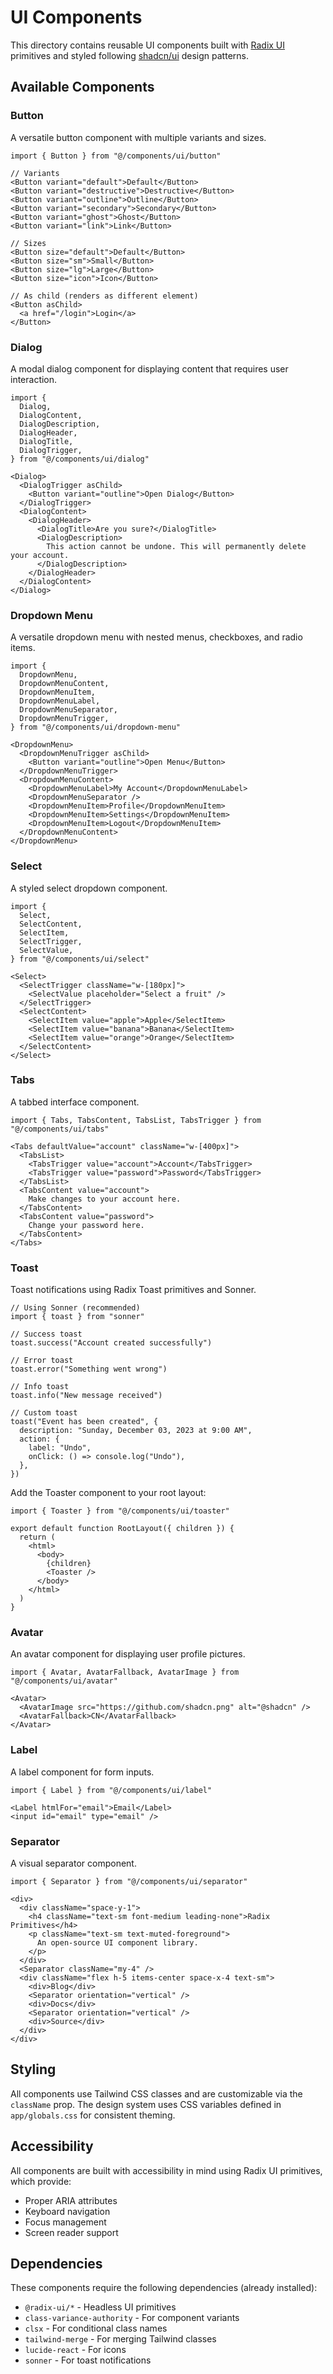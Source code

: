 # UI Components

This directory contains reusable UI components built with [Radix UI](https://www.radix-ui.com/) primitives and styled following [shadcn/ui](https://ui.shadcn.com/) design patterns.

## Available Components

### Button
A versatile button component with multiple variants and sizes.

```tsx
import { Button } from "@/components/ui/button"

// Variants
<Button variant="default">Default</Button>
<Button variant="destructive">Destructive</Button>
<Button variant="outline">Outline</Button>
<Button variant="secondary">Secondary</Button>
<Button variant="ghost">Ghost</Button>
<Button variant="link">Link</Button>

// Sizes
<Button size="default">Default</Button>
<Button size="sm">Small</Button>
<Button size="lg">Large</Button>
<Button size="icon">Icon</Button>

// As child (renders as different element)
<Button asChild>
  <a href="/login">Login</a>
</Button>
```

### Dialog
A modal dialog component for displaying content that requires user interaction.

```tsx
import {
  Dialog,
  DialogContent,
  DialogDescription,
  DialogHeader,
  DialogTitle,
  DialogTrigger,
} from "@/components/ui/dialog"

<Dialog>
  <DialogTrigger asChild>
    <Button variant="outline">Open Dialog</Button>
  </DialogTrigger>
  <DialogContent>
    <DialogHeader>
      <DialogTitle>Are you sure?</DialogTitle>
      <DialogDescription>
        This action cannot be undone. This will permanently delete your account.
      </DialogDescription>
    </DialogHeader>
  </DialogContent>
</Dialog>
```

### Dropdown Menu
A versatile dropdown menu with nested menus, checkboxes, and radio items.

```tsx
import {
  DropdownMenu,
  DropdownMenuContent,
  DropdownMenuItem,
  DropdownMenuLabel,
  DropdownMenuSeparator,
  DropdownMenuTrigger,
} from "@/components/ui/dropdown-menu"

<DropdownMenu>
  <DropdownMenuTrigger asChild>
    <Button variant="outline">Open Menu</Button>
  </DropdownMenuTrigger>
  <DropdownMenuContent>
    <DropdownMenuLabel>My Account</DropdownMenuLabel>
    <DropdownMenuSeparator />
    <DropdownMenuItem>Profile</DropdownMenuItem>
    <DropdownMenuItem>Settings</DropdownMenuItem>
    <DropdownMenuItem>Logout</DropdownMenuItem>
  </DropdownMenuContent>
</DropdownMenu>
```

### Select
A styled select dropdown component.

```tsx
import {
  Select,
  SelectContent,
  SelectItem,
  SelectTrigger,
  SelectValue,
} from "@/components/ui/select"

<Select>
  <SelectTrigger className="w-[180px]">
    <SelectValue placeholder="Select a fruit" />
  </SelectTrigger>
  <SelectContent>
    <SelectItem value="apple">Apple</SelectItem>
    <SelectItem value="banana">Banana</SelectItem>
    <SelectItem value="orange">Orange</SelectItem>
  </SelectContent>
</Select>
```

### Tabs
A tabbed interface component.

```tsx
import { Tabs, TabsContent, TabsList, TabsTrigger } from "@/components/ui/tabs"

<Tabs defaultValue="account" className="w-[400px]">
  <TabsList>
    <TabsTrigger value="account">Account</TabsTrigger>
    <TabsTrigger value="password">Password</TabsTrigger>
  </TabsList>
  <TabsContent value="account">
    Make changes to your account here.
  </TabsContent>
  <TabsContent value="password">
    Change your password here.
  </TabsContent>
</Tabs>
```

### Toast
Toast notifications using Radix Toast primitives and Sonner.

```tsx
// Using Sonner (recommended)
import { toast } from "sonner"

// Success toast
toast.success("Account created successfully")

// Error toast
toast.error("Something went wrong")

// Info toast
toast.info("New message received")

// Custom toast
toast("Event has been created", {
  description: "Sunday, December 03, 2023 at 9:00 AM",
  action: {
    label: "Undo",
    onClick: () => console.log("Undo"),
  },
})
```

Add the Toaster component to your root layout:

```tsx
import { Toaster } from "@/components/ui/toaster"

export default function RootLayout({ children }) {
  return (
    <html>
      <body>
        {children}
        <Toaster />
      </body>
    </html>
  )
}
```

### Avatar
An avatar component for displaying user profile pictures.

```tsx
import { Avatar, AvatarFallback, AvatarImage } from "@/components/ui/avatar"

<Avatar>
  <AvatarImage src="https://github.com/shadcn.png" alt="@shadcn" />
  <AvatarFallback>CN</AvatarFallback>
</Avatar>
```

### Label
A label component for form inputs.

```tsx
import { Label } from "@/components/ui/label"

<Label htmlFor="email">Email</Label>
<input id="email" type="email" />
```

### Separator
A visual separator component.

```tsx
import { Separator } from "@/components/ui/separator"

<div>
  <div className="space-y-1">
    <h4 className="text-sm font-medium leading-none">Radix Primitives</h4>
    <p className="text-sm text-muted-foreground">
      An open-source UI component library.
    </p>
  </div>
  <Separator className="my-4" />
  <div className="flex h-5 items-center space-x-4 text-sm">
    <div>Blog</div>
    <Separator orientation="vertical" />
    <div>Docs</div>
    <Separator orientation="vertical" />
    <div>Source</div>
  </div>
</div>
```

## Styling

All components use Tailwind CSS classes and are customizable via the `className` prop. The design system uses CSS variables defined in `app/globals.css` for consistent theming.

## Accessibility

All components are built with accessibility in mind using Radix UI primitives, which provide:
- Proper ARIA attributes
- Keyboard navigation
- Focus management
- Screen reader support

## Dependencies

These components require the following dependencies (already installed):
- `@radix-ui/*` - Headless UI primitives
- `class-variance-authority` - For component variants
- `clsx` - For conditional class names
- `tailwind-merge` - For merging Tailwind classes
- `lucide-react` - For icons
- `sonner` - For toast notifications
